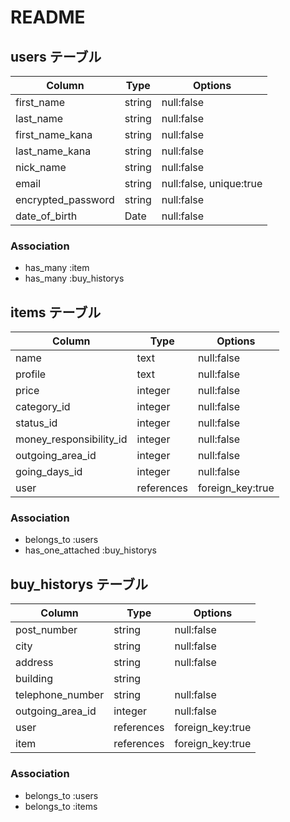 # README

## users テーブル

|       Column         | Type          | Options                        |
| -------------------- | ------------- | -------------------------------|
|   first_name         |  string       |  null:false                    |
|   last_name          |  string       |  null:false                    |
|   first_name_kana    |  string       |  null:false                    |
|   last_name_kana     |  string       |  null:false                    |
|   nick_name          |  string       |  null:false                    |
|   email              |  string       |  null:false, unique:true       |
|   encrypted_password |  string       |  null:false                    |
|   date_of_birth      |  Date         |  null:false                    |

###   Association
- has_many :item
- has_many :buy_historys






## items テーブル

|       Column                | Type          | Options          |
| --------------------------- | ------------- | ---------------- |
|       name                  |  text         |  null:false      |
|       profile               |  text         |  null:false      |
|       price                 |  integer      |  null:false      |
|       category_id           |  integer      |  null:false      |
|       status_id             |  integer      |  null:false      |
|   money_responsibility_id   |  integer      |  null:false      |
|       outgoing_area_id      |  integer      |  null:false      |
|       going_days_id         |  integer      |  null:false      |
|       user                  |  references   | foreign_key:true |
### Association
- belongs_to :users
- has_one_attached :buy_historys







## buy_historys テーブル

|       Column         | Type          | Options          |
| -------------------- | ------------- | ---------------- |
|  post_number         |  string       |  null:false      |
|  city                |  string       |  null:false      |
|  address             |  string       |  null:false      |
|  building            |  string       |                  |
|  telephone_number    |  string       |  null:false      |
|  outgoing_area_id    |  integer      |  null:false      |
|  user                |  references   | foreign_key:true |
|  item                |  references   | foreign_key:true |

### Association
- belongs_to :users
- belongs_to :items